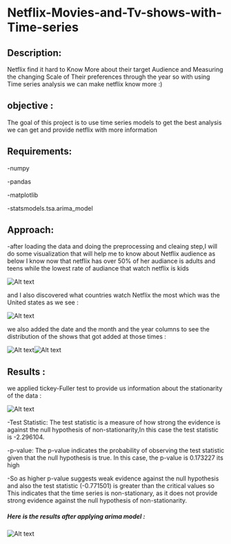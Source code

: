 # Netflix-Movies-and-Tv-shows-with-Time-series
## Description:
Netflix find it hard to Know More about their target Audience and Measuring the changing Scale of Their preferences through the year so with using Time series analysis we can make netflix know more :)
## objective :
The goal of this project is to use time series models to get the best analysis we can get and provide netflix with more information 
## Requirements:
-numpy

-pandas

-matplotlib

-statsmodels.tsa.arima_model

## Approach:
-after loading the data and doing the preprocessing and cleaing step,I will do some visualization that will help me to know about Netflix audience as below I know now that netflix has over 50% of her audiance is adults and teens while the lowest rate of audiance that watch netflix is kids

![Alt text](https://github.com/menna566/Netflix-shows-analysis-with-Time-series/blob/main/netflix%20audiance.png)

and I also discovered what countries watch Netflix the most which was the United states as we see :

![Alt text](https://github.com/menna566/Netflix-shows-analysis-with-Time-series/blob/main/countries.png)

we also added the date and the month and the year columns to see the distribution of the shows that got added at those times :

![Alt text](https://github.com/menna566/Netflix-shows-analysis-with-Time-series/blob/main/year.png)![Alt text](https://github.com/menna566/Netflix-shows-analysis-with-Time-series/blob/main/datee.png)


## Results :
we applied tickey-Fuller test to provide us information about the stationarity of the data :

![Alt text](https://github.com/menna566/Netflix-shows-analysis-with-Time-series/blob/main/test_sta.png)



-Test Statistic: The test statistic is a measure of how strong the evidence is against the null hypothesis of non-stationarity,In this case the test statistic is -2.296104.


-p-value: The p-value indicates the probability of observing the test statistic given that the null hypothesis is true. In this case, the p-value is  0.173227 its high 

-So as higher p-value suggests weak evidence against the null hypothesis and also the test statistic (-0.771501) is greater than the critical values so This indicates that the time series is non-stationary, as it does not provide strong evidence against the null hypothesis of non-stationarity.

##### Here is the results after applying arima model :

![Alt text](https://github.com/menna566/Netflix-shows-analysis-with-Time-series/blob/main/ARIMA-Model%20.png)

